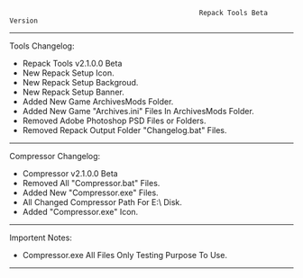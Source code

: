                                                    Repack Tools Beta Version
****************************************************************************************************************************************************
Tools Changelog:
- Repack Tools v2.1.0.0 Beta
- New Repack Setup Icon.
- New Repack Setup Backgroud.
- New Repack Setup Banner.
- Added New Game ArchivesMods Folder.
- Added New Game "Archives.ini" Files In ArchivesMods Folder.
- Removed Adobe Photoshop PSD Files or Folders.
- Removed Repack Output Folder "Changelog.bat" Files.
****************************************************************************************************************************************************
Compressor Changelog:
- Compressor v2.1.0.0 Beta
- Removed All "Compressor.bat" Files.
- Added New "Compressor.exe" Files.
- All Changed Compressor Path For E:\ Disk.
- Added "Compressor.exe" Icon.
****************************************************************************************************************************************************
Importent Notes:
- Compressor.exe All Files Only Testing Purpose To Use.
****************************************************************************************************************************************************

